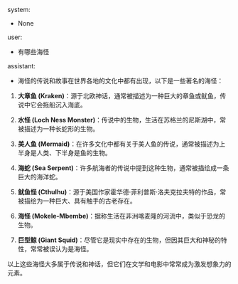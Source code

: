 system: 
- None 

user: 
- 有哪些海怪 

assistant: 
- 海怪的传说和故事在世界各地的文化中都有出现，以下是一些著名的海怪：

1. **大章鱼 (Kraken)**：源于北欧神话，通常被描述为一种巨大的章鱼或鱿鱼，传说中它会拖船沉入海底。

2. **水怪 (Loch Ness Monster)**：传说中的生物，生活在苏格兰的尼斯湖中，常被描述为一种长蛇形的生物。

3. **美人鱼 (Mermaid)**：在许多文化中都有关于美人鱼的传说，通常被描述为上半身是人类、下半身是鱼的生物。

4. **海蛇 (Sea Serpent)**：许多航海者的传说中提到这种生物，通常被描绘成一条巨大的海洋蛇。

5. **鱿鱼怪 (Cthulhu)**：源于美国作家霍华德·菲利普斯·洛夫克拉夫特的作品，常被描绘为一种巨大、具有触手的古老存在。

6. **海怪 (Mokele-Mbembe)**：据称生活在非洲喀麦隆的河流中，类似于恐龙的生物。

7. **巨型鲸 (Giant Squid)**：尽管它是现实中存在的生物，但因其巨大和神秘的特性，常常被误认为是海怪。

以上这些海怪大多属于传说和神话，但它们在文学和电影中常常成为激发想象力的元素。 
